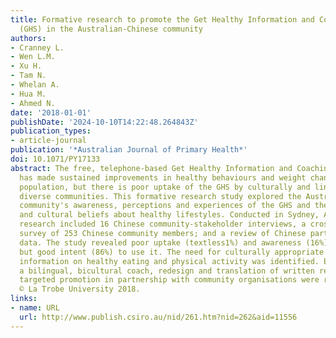 ```yaml
---
title: Formative research to promote the Get Healthy Information and Coaching Service
  (GHS) in the Australian-Chinese community
authors:
- Cranney L.
- Wen L.M.
- Xu H.
- Tam N.
- Whelan A.
- Hua M.
- Ahmed N.
date: '2018-01-01'
publishDate: '2024-10-10T14:22:48.264843Z'
publication_types:
- article-journal
publication: '*Australian Journal of Primary Health*'
doi: 10.1071/PY17133
abstract: The free, telephone-based Get Healthy Information and Coaching Service (GHS)
  has made sustained improvements in healthy behaviours and weight change in the Australian
  population, but there is poor uptake of the GHS by culturally and linguistically
  diverse communities. This formative research study explored the Australian-Chinese
  community's awareness, perceptions and experiences of the GHS and their knowledge
  and cultural beliefs about healthy lifestyles. Conducted in Sydney, Australia, the
  research included 16 Chinese community-stakeholder interviews, a cross-sectional
  survey of 253 Chinese community members; and a review of Chinese participant GHS
  data. The study revealed poor uptake (textless1%) and awareness (16%) of the GHS,
  but good intent (86%) to use it. The need for culturally appropriate and relevant
  information on healthy eating and physical activity was identified. Employment of
  a bilingual, bicultural coach, redesign and translation of written resources and
  targeted promotion in partnership with community organisations were recommended.Copyright
  © La Trobe University 2018.
links:
- name: URL
  url: http://www.publish.csiro.au/nid/261.htm?nid=262&aid=11556
---
```

